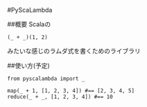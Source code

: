 #PyScaLambda

##概要
Scalaの
	
	(_ + _)(1, 2)
	
みたいな感じのラムダ式を書くためのライブラリ

##使い方(予定)

	from pyscalambda import _
	
	map(_ + 1, [1, 2, 3, 4]) #== [2, 3, 4, 5]
	reduce(_ + _, [1, 2, 3, 4]) #== 10


